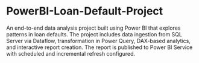 # PowerBI-Loan-Default-Project
An end-to-end data analysis project built using Power BI that explores patterns in loan defaults. The project includes data ingestion from SQL Server via Dataflow, transformation in Power Query, DAX-based analytics, and interactive report creation. The report is published to Power BI Service with scheduled and incremental refresh configured.
